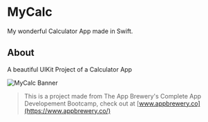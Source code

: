 # MyCalc
 My wonderful Calculator App made in Swift.

## About
A beautiful UIKit Project of a Calculator App

![MyCalc Banner](Documentation/apCard.png)

> This is a project made from The App Brewery's Complete App Developement Bootcamp, check out at [www.appbrewery.co](https://www.appbrewery.co/)
